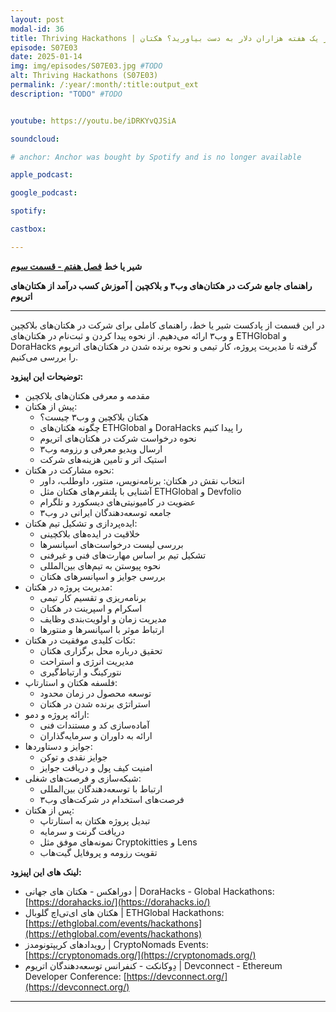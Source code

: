 ```yaml
---
layout: post
modal-id: 36
title: Thriving Hackathons | چگونه در یک هفته هزاران دلار به دست بیاورید؟ هکتان (S07E03)
episode: S07E03
date: 2025-01-14
img: img/episodes/S07E03.jpg #TODO
alt: Thriving Hackathons (S07E03)
permalink: /:year/:month/:title:output_ext
description: "TODO" #TODO


youtube: https://youtu.be/iDRKYvQJSiA

soundcloud: 

# anchor: Anchor was bought by Spotify and is no longer available

apple_podcast: 

google_podcast: 

spotify: 

castbox: 

---
```



**شیر یا خط**
**[فصل هفتم - قسمت سوم](https://shiryakhat.net/2025/01/hackathons.html)**

**راهنمای جامع شرکت در هکتان‌های وب۳ و بلاکچین | آموزش کسب درآمد از هکتان‌های اتریوم**

-------------------------------------------------------

در این قسمت از پادکست شیر یا خط، راهنمای کاملی برای شرکت در هکتان‌های بلاکچین و وب۳ ارائه می‌دهیم. از نحوه پیدا کردن و ثبت‌نام در هکتان‌های ETHGlobal و DoraHacks گرفته تا مدیریت پروژه، کار تیمی و نحوه برنده شدن در هکتان‌های اتریوم را بررسی می‌کنیم.

**توضیحات این اپیزود:**

* مقدمه و معرفی هکتان‌های بلاکچین
* پیش از هکتان:
  * هکتان بلاکچین و وب۳ چیست؟
  * چگونه هکتان‌های ETHGlobal و DoraHacks را پیدا کنیم
  * نحوه درخواست شرکت در هکتان‌های اتریوم
  * ارسال ویدیو معرفی و رزومه وب۳
  * استیک اتر و تامین هزینه‌های شرکت
* نحوه مشارکت در هکتان:
  * انتخاب نقش در هکتان: برنامه‌نویس، منتور، داوطلب، داور
  * آشنایی با پلتفرم‌های هکتان مثل ETHGlobal و Devfolio
  * عضویت در کامیونیتی‌های دیسکورد و تلگرام
  * جامعه توسعه‌دهندگان ایرانی در وب۳
* ایده‌پردازی و تشکیل تیم هکتان:
  * خلاقیت در ایده‌های بلاکچینی
  * بررسی لیست درخواست‌های اسپانسرها
  * تشکیل تیم بر اساس مهارت‌های فنی و غیرفنی
  * نحوه پیوستن به تیم‌های بین‌المللی
  * بررسی جوایز و اسپانسرهای هکتان
* مدیریت پروژه در هکتان:
  * برنامه‌ریزی و تقسیم کار تیمی
  * اسکرام و اسپرینت در هکتان
  * مدیریت زمان و اولویت‌بندی وظایف
  * ارتباط موثر با اسپانسرها و منتورها
* نکات کلیدی موفقیت در هکتان:
  * تحقیق درباره محل برگزاری هکتان
  * مدیریت انرژی و استراحت
  * نتورکینگ و ارتباط‌گیری
* فلسفه هکتان و استارتاپ:
  * توسعه محصول در زمان محدود
  * استراتژی برنده شدن در هکتان
* ارائه پروژه و دمو:
  * آماده‌سازی کد و مستندات فنی
  * ارائه به داوران و سرمایه‌گذاران
* جوایز و دستاوردها:
  * جوایز نقدی و توکن
  * امنیت کیف پول و دریافت جوایز
* شبکه‌سازی و فرصت‌های شغلی:
  * ارتباط با توسعه‌دهندگان بین‌المللی
  * فرصت‌های استخدام در شرکت‌های وب۳
* پس از هکتان:
  * تبدیل پروژه هکتان به استارتاپ
  * دریافت گرنت و سرمایه
  * نمونه‌های موفق مثل Cryptokitties و Lens
  * تقویت رزومه و پروفایل گیت‌هاب


**لینک های این اپیزود:**

* دوراهکس - هکتان های جهانی | DoraHacks - Global Hackathons: [https://dorahacks.io/](https://dorahacks.io/)
* هکتان های ای‌تی‌اچ گلوبال | ETHGlobal Hackathons: [https://ethglobal.com/events/hackathons](https://ethglobal.com/events/hackathons)
* رویدادهای کریپتونومدز | CryptoNomads Events: [https://cryptonomads.org/](https://cryptonomads.org/)
* دِوکانکت - کنفرانس توسعه‌دهندگان اتریوم | Devconnect - Ethereum Developer Conference: [https://devconnect.org/](https://devconnect.org/)

-----------------------------------------------------------------------

